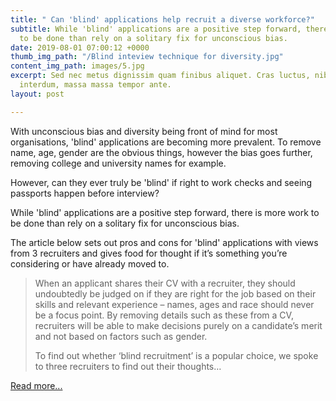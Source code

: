 ```yaml
---
title: " Can 'blind' applications help recruit a diverse workforce?"
subtitle: While 'blind' applications are a positive step forward, there is more work
  to be done than rely on a solitary fix for unconscious bias.
date: 2019-08-01 07:00:12 +0000
thumb_img_path: "/Blind inteview technique for diversity.jpg"
content_img_path: images/5.jpg
excerpt: Sed nec metus dignissim quam finibus aliquet. Cras luctus, nibh id consequat
  interdum, massa massa tempor ante.
layout: post

---
```

With unconscious bias and diversity being front of mind for most organisations, 'blind' applications are becoming more prevalent. To remove name, age, gender are the obvious things, however the bias goes further, removing college and university names for example.

However, can they ever truly be 'blind' if right to work checks and seeing passports happen before interview?

While 'blind' applications are a positive step forward, there is more work to be done than rely on a solitary fix for unconscious bias.

The article below sets out pros and cons for 'blind' applications with views from 3 recruiters and gives food for thought if it’s something you’re considering or have already moved to.

> When an applicant shares their CV with a recruiter, they should undoubtedly be judged on if they are right for the job based on their skills and relevant experience – names, ages and race should never be a focus point. By removing details such as these from a CV, recruiters will be able to make decisions purely on a candidate’s merit and not based on factors such as gender.
>
> To find out whether ‘blind recruitment’ is a popular choice, we spoke to three recruiters to find out their thoughts…

[Read more...](https://www.executivegrapevine.com/publications/magazine/june-2019/is-blind-recruitment-an-effective-solution-to-prevent-discrimination-in-the-hiring-process)